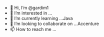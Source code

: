 - 👋 Hi, I’m @gardim1
- 👀 I’m interested in ...
- 🌱 I’m currently learning ...Java
- 💞️ I’m looking to collaborate on ...Accenture
- 📫 How to reach me ...

<!---
gardim1/gardim1 is a ✨ special ✨ repository because its `README.md` (this file) appears on your GitHub profile.
You can click the Preview link to take a look at your changes.
--->
